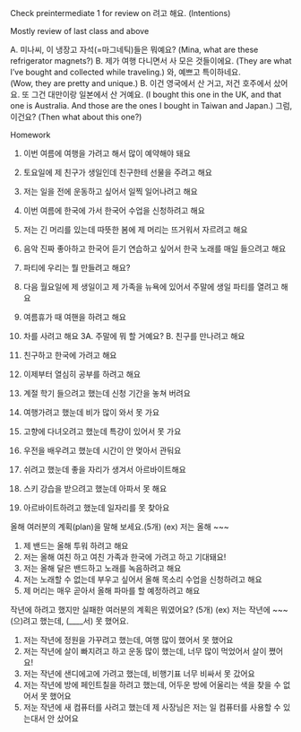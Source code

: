 Check preintermediate 1 for review on 려고 해요. (Intentions)

Mostly review of last class and above

A. 미나씨, 이 냉장고 자석(=마그네틱)들은 뭐예요?
(Mina, what are these refrigerator magnets?)
B. 제가 여행 다니면서 사 모은 것들이에요.
(They are what I’ve bought and collected while traveling.)
와, 예쁘고 특이하네요.  
(Wow, they are pretty and unique.)
B. 이건 영국에서 산 거고, 저건 호주에서 샀어요. 또 그건 대만이랑 일본에서 산 거예요.
(I bought this one in the UK, and that one is Australia. And those are the ones I bought in Taiwan and Japan.)
그럼, 이건요?
(Then what about this one?)  

Homework

1. 이번 여름에 여행을 가려고 해서 많이 예약해야 돼요
2. 토요일에 제 친구가 생일인데 친구한테 선물을 주려고 해요
3. 저는 일을 전에 운동하고 싶어서 일찍 일어나려고 해요
4. 이번 여름에 한국에 가서 한국어 수업을 신청하려고 해요
5. 저는 긴 머리를 있는데 따뜻한 봄에 제 머리는 뜨거워서 자르려고 해요
6. 음악 진짜 좋아하고 한국어 듣기 연습하고 싶어서 한국 노래를 매일 들으려고 해요
7. 파티에 우리는 뭘 만들려고 해요?
8. 다음 월요일에 제 생일이고 제 가족을 뉴욕에 있어서 주말에 생일 파티를 열려고 해요

1. 여름휴가 때 여핸을 하려고 해요
2. 차를 사려고 해요
3A. 주말에 뭐 할 거예요?
 B. 친구를 만나려고 해요
4. 친구하고 한국에 가려고 해요
5. 이제부터 열심히 공부를 하려고 해요

1. 계절 학기 들으려고 했는데 신청 기간을 놓쳐 버려요
2. 여행가려고 했눈데 비가 많이 와서 못 가요
3. 고향에 다녀오려고 했눈데 특걍이 있어서 못 가요
4. 우전을 배우려고 했눈데 시간이 안 멎아서 관둬요
5. 쉬려고 했눈데 좋을 자리가 생겨서 아르바이트해요
6. 스키 강습을 받으려고 했눈데 아파서 못 해요
7. 아르바이트하려고 했눈데 일자리를 못 찾아요

올해 여러분의 계획(plan)을 말해 보세요.(5개)
(ex) 저는 올해 ~~~

1. 제 밴드는 올해 투워 하려고 해요
2. 저는 올해 여친 하고 여친 가족과 한국에 가려고 하고 기대돼요!
3. 저는 올해 달은 밴드하고 노래를 녹음하려고 해요
4. 저는 노래할 수 없는데 부우고 싶어서 올해 목소리 수업을 신청하려고 해요
5. 제 머리는 매우 곧아서 올해 파마를 할 예정하려고 해요

작년에 하려고 했지만 실패한 여러분의 계획은 뭐였어요? (5개)
(ex) 저는 작년에  ~~~ (으)려고 했는데, (____서) 못 했어요.

1. 저는 작년에 정원을 가꾸려고 했는데, 여행 많이 했어서 못 했어요
2. 저는 작년에 살이 빠지려고 하고 운동 많이 했는데, 너무 많이 먹었어서 살이 쪘어요!
3. 저는 작년에 샌디에고에 가려고 했는데, 비행기표 너무 비싸서 못 갔어요
4. 저는 작년에 방에 페인트칠을 하려고 했는데, 어두운 방에 어울리는 색을 찾을 수 없어서 못 했어요
5. 저눈 작년에 새 컴퓨터를 사려고 했는데 제 사장님은 저는 일 컴퓨터를 사용할 수 있는대서 안 샀어요
